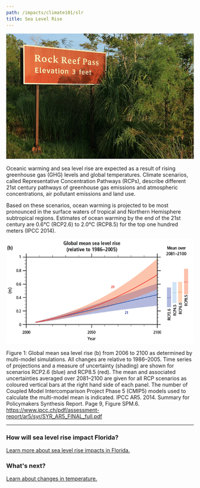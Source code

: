 ```yaml
---
path: /impacts/climate101/slr
title: Sea Level Rise
---
```


<content-header icon="sea_level_rise" title="Climate 101: Sea Level Rise"></content-header>

<!-- https://www.flickr.com/photos/evergladesnps/9103294900/ -->

![Rock Reef Pass, Florida](9103294900_14b0b6a1d9_k.jpg 'Photo: G. Gardner, NPS.')

Oceanic warming and sea level rise are expected as a result of rising greenhouse gas (GHG) levels and global temperatures. Climate scenarios, called Representative Concentration Pathways (RCPs), describe different 21st century pathways of greenhouse gas emissions and atmospheric concentrations, air pollutant emissions and land use.

Based on these scenarios, ocean warming is projected to be most pronounced in the surface waters of tropical and Northern Hemisphere subtropical regions. Estimates of ocean warming by the end of the 21st century are 0.6°C (RCP2.6) to 2.0°C (RCP8.5) for the top one hundred meters (IPCC 2014).

![Sea level rise chart](sea-level-rise-chart.png)

<figcaption class="left">Figure 1: Global mean sea level rise (b) from 2006 to 2100 as determined by multi-model simulations. All changes are relative to 1986–2005. Time series of projections and a measure of uncertainty (shading) are shown for scenarios RCP2.6 (blue) and RCP8.5 (red). The mean and associated uncertainties averaged over 2081–2100 are given for all RCP scenarios as coloured vertical bars at the right hand side of each panel. The number of Coupled Model Intercomparison Project Phase 5 (CMIP5) models used to calculate the multi-model mean is indicated. 
IPCC AR5. 2014. Summary for Policymakers Synthesis Report. Page 9, Figure SPM.6.
<a href="https://www.ipcc.ch/pdf/assessment-report/ar5/syr/SYR_AR5_FINAL_full.pdf"  target="_blank" rel="noopener noreferrer">https://www.ipcc.ch/pdf/assessment-report/ar5/syr/SYR_AR5_FINAL_full.pdf</a>
</figcaption>

<hr class="divider" />

### How will sea level rise impact Florida?

[Learn more about sea level rise impacts in Florida.](/impacts/florida/slr)

### What's next?

[Learn about changes in temperature.](/impacts/climate101/temperature)
